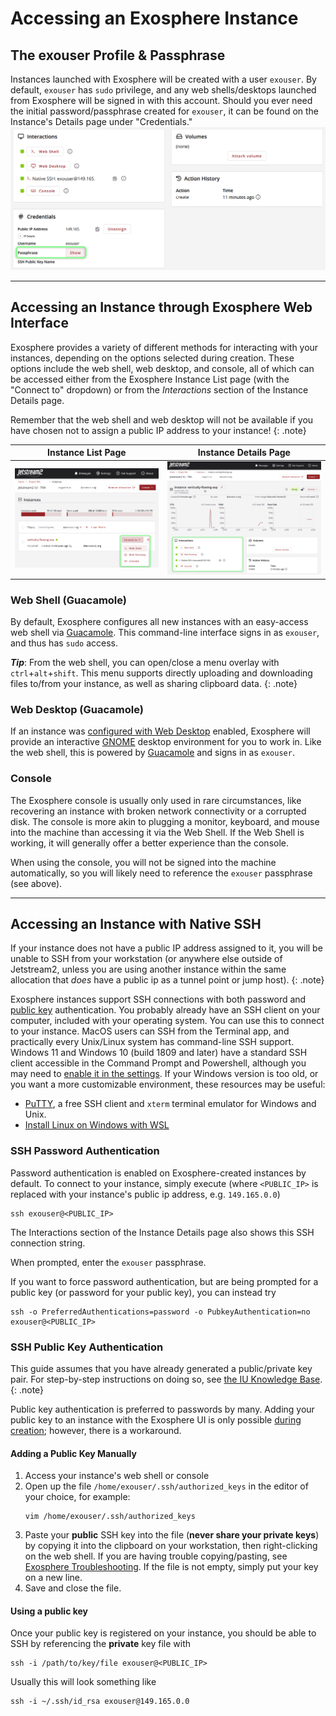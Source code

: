 # Accessing an Exosphere Instance

## The exouser Profile & Passphrase

Instances launched with Exosphere will be created with a user `exouser`. By default, `exouser` has `sudo` privilege, and any web shells/desktops launched from Exosphere will be signed in with this account. Should you ever need the initial password/passphrase created for `exouser`, it can be found on the Instance's Details page under "Credentials."
![A screenshot of an Instance Details page with the location of the exouser passphrase highlighted](../../images/exo-passphrase.png)

---

## Accessing an Instance through Exosphere Web Interface

Exosphere provides a variety of different methods for interacting with your instances, depending on the options selected during creation. These options include the web shell, web desktop, and console, all of which can be accessed either from the Exosphere Instance List page (with the "Connect to" dropdown) or from the *Interactions* section of the Instance Details page. 

Remember that the web shell and web desktop will not be available if you have chosen not to assign a public IP address to your instance!
{: .note}

| Instance List Page                                                                                            | Instance Details Page                                                                                    |
|---------------------------------------------------------------------------------------------------------------|----------------------------------------------------------------------------------------------------------|
| ![A screenshot of the "connect to" dropdown on the Instance List page](../../images/exo-connect-dropdown.png) | ![A screenshot of the Instance Details page's "interactions" section](../../images/exo-interactions.png) |

### Web Shell (Guacamole)

By default, Exosphere configures all new instances with an easy-access web shell via [Guacamole](https://guacamole.apache.org/). This command-line interface signs in as `exouser`, and thus has `sudo` access. 

***Tip***: From the web shell, you can open/close a menu overlay with `ctrl`+`alt`+`shift`. This menu supports directly uploading and downloading files to/from your instance, as well as sharing clipboard data.
{: .note}

### Web Desktop (Guacamole)

If an instance was [configured with Web Desktop](../create_instance/#configure-instance) enabled, Exosphere will provide an interactive [GNOME](https://www.gnome.org/) desktop environment for you to work in. Like the web shell, this is powered by [Guacamole](https://guacamole.apache.org/) and signs in as `exouser`. 

### Console

The Exosphere console is usually only used in rare circumstances, like recovering an instance with broken network connectivity or a corrupted disk. The console is more akin to plugging a monitor, keyboard, and mouse into the machine than accessing it via the Web Shell. If the Web Shell is working, it will generally offer a better experience than the console.

When using the console, you will not be signed into the machine automatically, so you will likely need to reference the `exouser` passphrase (see above).

---

## Accessing an Instance with Native SSH

If your instance does not have a public IP address assigned to it, you will be unable to SSH from your workstation (or anywhere else outside of Jetstream2, unless you are using another instance within the same allocation that *does* have a public ip as a tunnel point or jump host).
{: .note}

Exosphere instances support SSH connections with both password and [public key](https://kb.iu.edu/d/aews) authentication. You probably already have an SSH client on your computer, included with your operating system. You can use this to connect to your instance. MacOS users can SSH from the Terminal app, and practically every Unix/Linux system has command-line SSH support. Windows 11 and Windows 10 (build 1809 and later) have a standard SSH client accessible in the Command Prompt and Powershell, although you may need to [enable it in the settings](https://learn.microsoft.com/en-us/windows-server/administration/openssh/openssh_install_firstuse?tabs=gui). If your Windows version is too old, or you want a more customizable environment, these resources may be useful:

- [PuTTY](https://learn.microsoft.com/en-us/windows-server/administration/openssh/openssh_install_firstuse?tabs=gui), a free SSH client and `xterm` terminal emulator for Windows and Unix.
- [Install Linux on Windows with WSL](https://learn.microsoft.com/en-us/windows/wsl/install)

### SSH Password Authentication

Password authentication is enabled on Exosphere-created instances by default. To connect to your instance, simply execute (where `<PUBLIC_IP>` is replaced with your instance's public ip address, e.g. `149.165.0.0`)
```
ssh exouser@<PUBLIC_IP>
```
The Interactions section of the Instance Details page also shows this SSH connection string.

When prompted, enter the `exouser` passphrase.

If you want to force password authentication, but are being prompted for a public key (or password for your public key), you can instead try
```
ssh -o PreferredAuthentications=password -o PubkeyAuthentication=no exouser@<PUBLIC_IP>
```

### SSH Public Key Authentication

This guide assumes that you have already generated a public/private key pair. For step-by-step instructions on doing so, see [the IU Knowledge Base](https://kb.iu.edu/d/aews).
{: .note}

Public key authentication is preferred to passwords by many. Adding your public key to an instance with the Exosphere UI is only possible [during creation](../create_instance/#advanced-options); however, there is a workaround.

#### Adding a Public Key Manually

1. Access your instance's web shell or console
2. Open up the file `/home/exouser/.ssh/authorized_keys` in the editor of your choice, for example:
    ```
    vim /home/exouser/.ssh/authorized_keys
    ```
3. Paste your **public** SSH key into the file (**never share your private keys**) by copying it into the clipboard on your workstation, then right-clicking on the web shell. If you are having trouble copying/pasting, see [Exosphere Troubleshooting](../troubleshooting/#i-cant-copy-and-paste-tofrom-the-web-shell-or-web-desktop-guacamole). If the file is not empty, simply put your key on a new line.
4. Save and close the file.

#### Using a public key

Once your public key is registered on your instance, you should be able to SSH by referencing the **private** key file with
```
ssh -i /path/to/key/file exouser@<PUBLIC_IP>
```
Usually this will look something like
```
ssh -i ~/.ssh/id_rsa exouser@149.165.0.0
```